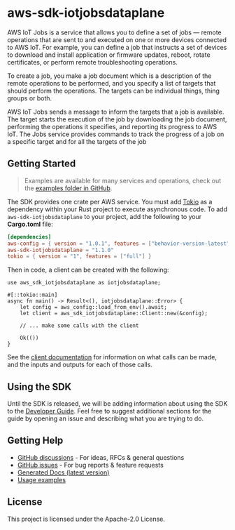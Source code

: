 # aws-sdk-iotjobsdataplane

AWS IoT Jobs is a service that allows you to define a set of jobs — remote operations that are sent to and executed on one or more devices connected to AWS IoT. For example, you can define a job that instructs a set of devices to download and install application or firmware updates, reboot, rotate certificates, or perform remote troubleshooting operations.

To create a job, you make a job document which is a description of the remote operations to be performed, and you specify a list of targets that should perform the operations. The targets can be individual things, thing groups or both.

AWS IoT Jobs sends a message to inform the targets that a job is available. The target starts the execution of the job by downloading the job document, performing the operations it specifies, and reporting its progress to AWS IoT. The Jobs service provides commands to track the progress of a job on a specific target and for all the targets of the job

## Getting Started

> Examples are available for many services and operations, check out the
> [examples folder in GitHub](https://github.com/awslabs/aws-sdk-rust/tree/main/examples).

The SDK provides one crate per AWS service. You must add [Tokio](https://crates.io/crates/tokio)
as a dependency within your Rust project to execute asynchronous code. To add `aws-sdk-iotjobsdataplane` to
your project, add the following to your **Cargo.toml** file:

```toml
[dependencies]
aws-config = { version = "1.0.1", features = ["behavior-version-latest"] }
aws-sdk-iotjobsdataplane = "1.1.0"
tokio = { version = "1", features = ["full"] }
```

Then in code, a client can be created with the following:

```rust,no_run
use aws_sdk_iotjobsdataplane as iotjobsdataplane;

#[::tokio::main]
async fn main() -> Result<(), iotjobsdataplane::Error> {
    let config = aws_config::load_from_env().await;
    let client = aws_sdk_iotjobsdataplane::Client::new(&config);

    // ... make some calls with the client

    Ok(())
}
```

See the [client documentation](https://docs.rs/aws-sdk-iotjobsdataplane/latest/aws_sdk_iotjobsdataplane/client/struct.Client.html)
for information on what calls can be made, and the inputs and outputs for each of those calls.

## Using the SDK

Until the SDK is released, we will be adding information about using the SDK to the
[Developer Guide](https://docs.aws.amazon.com/sdk-for-rust/latest/dg/welcome.html). Feel free to suggest
additional sections for the guide by opening an issue and describing what you are trying to do.

## Getting Help

* [GitHub discussions](https://github.com/awslabs/aws-sdk-rust/discussions) - For ideas, RFCs & general questions
* [GitHub issues](https://github.com/awslabs/aws-sdk-rust/issues/new/choose) - For bug reports & feature requests
* [Generated Docs (latest version)](https://awslabs.github.io/aws-sdk-rust/)
* [Usage examples](https://github.com/awslabs/aws-sdk-rust/tree/main/examples)

## License

This project is licensed under the Apache-2.0 License.

